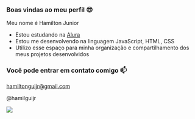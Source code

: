 ### Boas vindas ao meu perfil 😎

Meu nome é Hamilton Junior

- Estou estudando na [Alura](https://www.alura.com.br/)
- Estou me desenvolvendo na linguagem JavaScript, HTML, CSS
- Utilizo esse espaço para minha organização e compartilhamento dos meus projetos desenvolvidos

### Você pode entrar em contato comigo 📫

hamiltonguijr@gmail.com

@hamilguijr

![](https://media1.tenor.com/m/bISmNK2IDLQAAAAC/start-gravity-falls.gif)
